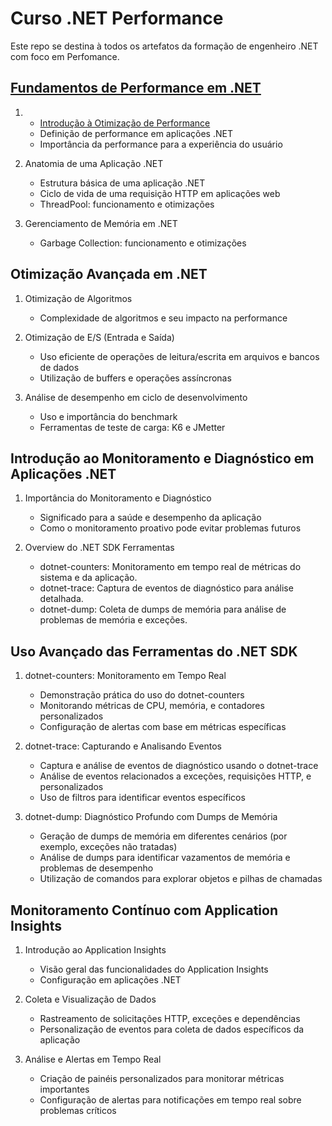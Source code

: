 
# Curso .NET Performance

Este repo se destina à todos os artefatos da formação de engenheiro .NET com foco em Perfomance.

## [Fundamentos de Performance em .NET](./Fundamentos%20de%20Performance%20em%20.NET/README.md)

1. - [Introdução à Otimização de Performance](./Introdução%20à%20Otimização%20de%20Performance.md)
   - Definição de performance em aplicações .NET
   - Importância da performance para a experiência do usuário

2. Anatomia de uma Aplicação .NET
   - Estrutura básica de uma aplicação .NET
   - Ciclo de vida de uma requisição HTTP em aplicações web
   - ThreadPool: funcionamento e otimizações

3. Gerenciamento de Memória em .NET
   - Garbage Collection: funcionamento e otimizações

## Otimização Avançada em .NET

1. Otimização de Algoritmos
   - Complexidade de algoritmos e seu impacto na performance

2. Otimização de E/S (Entrada e Saída)
   - Uso eficiente de operações de leitura/escrita em arquivos e bancos de dados
   - Utilização de buffers e operações assíncronas

3. Análise de desempenho em ciclo de desenvolvimento
   - Uso e importância do benchmark
   - Ferramentas de teste de carga: K6 e JMetter

## Introdução ao Monitoramento e Diagnóstico em Aplicações .NET

1. Importância do Monitoramento e Diagnóstico
   - Significado para a saúde e desempenho da aplicação
   - Como o monitoramento proativo pode evitar problemas futuros

2. Overview do .NET SDK Ferramentas
   - dotnet-counters: Monitoramento em tempo real de métricas do sistema e da aplicação.
   - dotnet-trace: Captura de eventos de diagnóstico para análise detalhada.
   - dotnet-dump: Coleta de dumps de memória para análise de problemas de memória e exceções.

## Uso Avançado das Ferramentas do .NET SDK

1. dotnet-counters: Monitoramento em Tempo Real
   - Demonstração prática do uso do dotnet-counters
   - Monitorando métricas de CPU, memória, e contadores personalizados
   - Configuração de alertas com base em métricas específicas

2. dotnet-trace: Capturando e Analisando Eventos
   - Captura e análise de eventos de diagnóstico usando o dotnet-trace
   - Análise de eventos relacionados a exceções, requisições HTTP, e personalizados
   - Uso de filtros para identificar eventos específicos

3. dotnet-dump: Diagnóstico Profundo com Dumps de Memória
   - Geração de dumps de memória em diferentes cenários (por exemplo, exceções não tratadas)
   - Análise de dumps para identificar vazamentos de memória e problemas de desempenho
   - Utilização de comandos para explorar objetos e pilhas de chamadas

## Monitoramento Contínuo com Application Insights

1. Introdução ao Application Insights
   - Visão geral das funcionalidades do Application Insights
   - Configuração em aplicações .NET

2. Coleta e Visualização de Dados
   - Rastreamento de solicitações HTTP, exceções e dependências
   - Personalização de eventos para coleta de dados específicos da aplicação

3. Análise e Alertas em Tempo Real
   - Criação de painéis personalizados para monitorar métricas importantes
   - Configuração de alertas para notificações em tempo real sobre problemas críticos
